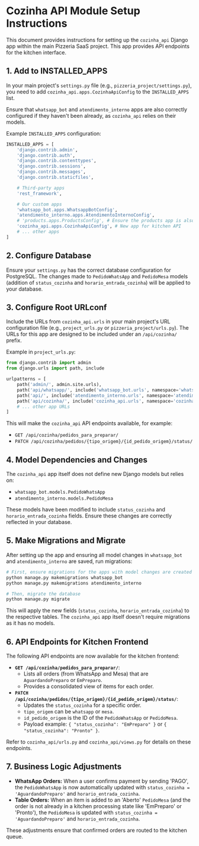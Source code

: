 # Cozinha API Module Setup Instructions

This document provides instructions for setting up the `cozinha_api` Django app within the main Pizzeria SaaS project. This app provides API endpoints for the kitchen interface.

## 1. Add to INSTALLED_APPS

In your main project's `settings.py` file (e.g., `pizzeria_project/settings.py`), you need to add `cozinha_api.apps.CozinhaApiConfig` to the `INSTALLED_APPS` list.

Ensure that `whatsapp_bot` and `atendimento_interno` apps are also correctly configured if they haven't been already, as `cozinha_api` relies on their models.

Example `INSTALLED_APPS` configuration:

```python
INSTALLED_APPS = [
    'django.contrib.admin',
    'django.contrib.auth',
    'django.contrib.contenttypes',
    'django.contrib.sessions',
    'django.contrib.messages',
    'django.contrib.staticfiles',

    # Third-party apps
    'rest_framework',

    # Our custom apps
    'whatsapp_bot.apps.WhatsappBotConfig',
    'atendimento_interno.apps.AtendimentoInternoConfig',
    # 'products.apps.ProductsConfig', # Ensure the products app is also listed
    'cozinha_api.apps.CozinhaApiConfig', # New app for kitchen API
    # ... other apps
]
```

## 2. Configure Database

Ensure your `settings.py` has the correct database configuration for PostgreSQL. The changes made to `PedidoWhatsApp` and `PedidoMesa` models (addition of `status_cozinha` and `horario_entrada_cozinha`) will be applied to your database.

## 3. Configure Root URLconf

Include the URLs from `cozinha_api.urls` in your main project's URL configuration file (e.g., `project_urls.py` or `pizzeria_project/urls.py`). The URLs for this app are designed to be included under an `/api/cozinha/` prefix.

Example in `project_urls.py`:

```python
from django.contrib import admin
from django.urls import path, include

urlpatterns = [
    path('admin/', admin.site.urls),
    path('api/whatsapp/', include('whatsapp_bot.urls', namespace='whatsapp_bot')),
    path('api/', include('atendimento_interno.urls', namespace='atendimento_interno')),
    path('api/cozinha/', include('cozinha_api.urls', namespace='cozinha_api')), # For Cozinha APIs
    # ... other app URLs
]
```
This will make the `cozinha_api` API endpoints available, for example:
*   `GET /api/cozinha/pedidos_para_preparar/`
*   `PATCH /api/cozinha/pedidos/{tipo_origem}/{id_pedido_origem}/status/`

## 4. Model Dependencies and Changes

The `cozinha_api` app itself does not define new Django models but relies on:
*   `whatsapp_bot.models.PedidoWhatsApp`
*   `atendimento_interno.models.PedidoMesa`

These models have been modified to include `status_cozinha` and `horario_entrada_cozinha` fields. Ensure these changes are correctly reflected in your database.

## 5. Make Migrations and Migrate

After setting up the app and ensuring all model changes in `whatsapp_bot` and `atendimento_interno` are saved, run migrations:

```bash
# First, ensure migrations for the apps with model changes are created
python manage.py makemigrations whatsapp_bot
python manage.py makemigrations atendimento_interno

# Then, migrate the database
python manage.py migrate
```
This will apply the new fields (`status_cozinha`, `horario_entrada_cozinha`) to the respective tables. The `cozinha_api` app itself doesn't require migrations as it has no models.

## 6. API Endpoints for Kitchen Frontend

The following API endpoints are now available for the kitchen frontend:

*   **`GET /api/cozinha/pedidos_para_preparar/`**:
    *   Lists all orders (from WhatsApp and Mesa) that are `AguardandoPreparo` or `EmPreparo`.
    *   Provides a consolidated view of items for each order.
*   **`PATCH /api/cozinha/pedidos/{tipo_origem}/{id_pedido_origem}/status/`**:
    *   Updates the `status_cozinha` for a specific order.
    *   `tipo_origem` can be `whatsapp` or `mesa`.
    *   `id_pedido_origem` is the ID of the `PedidoWhatsApp` or `PedidoMesa`.
    *   Payload example: `{ "status_cozinha": "EmPreparo" }` or `{ "status_cozinha": "Pronto" }`.

Refer to `cozinha_api/urls.py` and `cozinha_api/views.py` for details on these endpoints.

## 7. Business Logic Adjustments

*   **WhatsApp Orders:** When a user confirms payment by sending 'PAGO', the `PedidoWhatsApp` is now automatically updated with `status_cozinha = 'AguardandoPreparo'` and `horario_entrada_cozinha`.
*   **Table Orders:** When an item is added to an 'Aberto' `PedidoMesa` (and the order is not already in a kitchen processing state like 'EmPreparo' or 'Pronto'), the `PedidoMesa` is updated with `status_cozinha = 'AguardandoPreparo'` and `horario_entrada_cozinha`.

These adjustments ensure that confirmed orders are routed to the kitchen queue.
```
